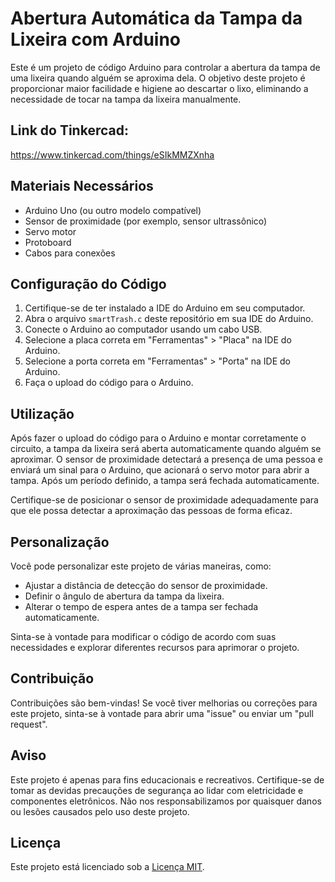 # Abertura Automática da Tampa da Lixeira com Arduino

Este é um projeto de código Arduino para controlar a abertura da tampa de uma lixeira quando alguém se aproxima dela. O objetivo deste projeto é proporcionar maior facilidade e higiene ao descartar o lixo, eliminando a necessidade de tocar na tampa da lixeira manualmente.

## Link do Tinkercad:
https://www.tinkercad.com/things/eSIkMMZXnha

## Materiais Necessários

- Arduino Uno (ou outro modelo compatível)
- Sensor de proximidade (por exemplo, sensor ultrassônico)
- Servo motor
- Protoboard
- Cabos para conexões

## Configuração do Código

1. Certifique-se de ter instalado a IDE do Arduino em seu computador.
2. Abra o arquivo `smartTrash.c` deste repositório em sua IDE do Arduino.
3. Conecte o Arduino ao computador usando um cabo USB.
4. Selecione a placa correta em "Ferramentas" > "Placa" na IDE do Arduino.
5. Selecione a porta correta em "Ferramentas" > "Porta" na IDE do Arduino.
6. Faça o upload do código para o Arduino.

## Utilização

Após fazer o upload do código para o Arduino e montar corretamente o circuito, a tampa da lixeira será aberta automaticamente quando alguém se aproximar. O sensor de proximidade detectará a presença de uma pessoa e enviará um sinal para o Arduino, que acionará o servo motor para abrir a tampa. Após um período definido, a tampa será fechada automaticamente.

Certifique-se de posicionar o sensor de proximidade adequadamente para que ele possa detectar a aproximação das pessoas de forma eficaz.

## Personalização

Você pode personalizar este projeto de várias maneiras, como:

- Ajustar a distância de detecção do sensor de proximidade.
- Definir o ângulo de abertura da tampa da lixeira.
- Alterar o tempo de espera antes de a tampa ser fechada automaticamente.

Sinta-se à vontade para modificar o código de acordo com suas necessidades e explorar diferentes recursos para aprimorar o projeto.

## Contribuição

Contribuições são bem-vindas! Se você tiver melhorias ou correções para este projeto, sinta-se à vontade para abrir uma "issue" ou enviar um "pull request".

## Aviso

Este projeto é apenas para fins educacionais e recreativos. Certifique-se de tomar as devidas precauções de segurança ao lidar com eletricidade e componentes eletrônicos. Não nos responsabilizamos por quaisquer danos ou lesões causados pelo uso deste projeto.

## Licença

Este projeto está licenciado sob a [Licença MIT](LICENSE).
